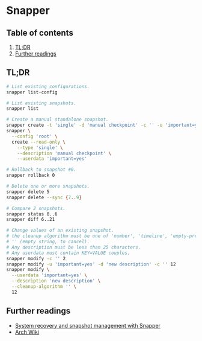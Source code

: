 # Snapper

## Table of contents <!-- omit in toc -->

1. [TL;DR](#tldr)
1. [Further readings](#further-readings)

## TL;DR

```sh
# List existing configurations.
snapper list-config

# List existing snapshots.
snapper list

# Create a manual standalone snapshot.
snapper create -t 'single' -d 'manual checkpoint' -c '' -u 'important=yes'
snapper \
  --config 'root' \
  create --read-only \
    --type 'single' \
    --description 'manual checkpoint' \
    --userdata 'important=yes'

# Rollback to snapshot #0.
snapper rollback 0

# Delete one or more snapshots.
snapper delete 5
snapper delete --sync {7..9}

# Compare 2 snapshots.
snapper status 0..6
snapper diff 6..21

# Change values of an existing snapshot.
# the cleanup algorithm must be one of 'number', 'timeline', 'empty-pre-post' or
# '' (empty string, to cancel).
# Any description must be less than 25 characters.
# Any userdata must contain KEY=VALUE couples.
snapper modify -c '' 2
snapper modify -u 'important=yes' -d 'new description' -c '' 12
snapper modify \
  --userdata 'important=yes' \
  --description 'new description' \
  --cleanup-algorithm '' \
  12
```

## Further readings

- [System recovery and snapshot management with Snapper]
- [Arch Wiki]

<!--
  References
  -->

<!-- Others -->
[arch wiki]: https://wiki.archlinux.org/title/snapper
[system recovery and snapshot management with snapper]: https://doc.opensuse.org/documentation/leap/archive/15.0/reference/html/book.opensuse.reference/cha.snapper.html

